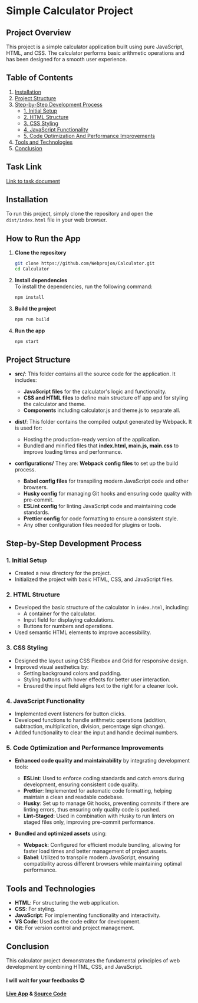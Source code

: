 # Simple Calculator Project

## Project Overview

This project is a simple calculator application built using pure JavaScript, HTML, and CSS. The calculator performs basic arithmetic operations and has been designed for a smooth user experience.

## Table of Contents

1. [Installation](#installation)
2. [Project Structure](#project-structure)
3. [Step-by-Step Development Process](#step-by-step-development-process)
   - [1. Initial Setup](#1-initial-setup)
   - [2. HTML Structure](#2-html-structure)
   - [3. CSS Styling](#3-css-styling)
   - [4. JavaScript Functionality](#4-javascript-functionality)
   - [5. Code Optimization And Performance Improvements](#6-performance-improvements)
4. [Tools and Technologies](#tools-and-technologies)
5. [Conclusion](#conclusion)

## Task Link

[Link to task document](https://docs.google.com/document/d/1xpq0wfBuAq6ufFsM1s3W2ApKszwxi8PszDRbPKB_omw/edit?tab=t.0#heading=h.5dt3hghpa22f)

## Installation

To run this project, simply clone the repository and open the `dist/index.html` file in your web browser.

## How to Run the App

1. **Clone the repository**
   ```bash
   git clone https://github.com/Webprojon/Calculator.git
   cd Calculator
   ```
2. **Install dependencies**  
    To install the dependencies, run the following command:

   ```bash
   npm install
   ```

3. **Build the project**

   ```bash
   npm run build
   ```

4. **Run the app**

   ```bash
   npm start
   ```

## Project Structure

- **src/**: This folder contains all the source code for the application. It includes:
  - **JavaScript files** for the calculator's logic and functionality.
  - **CSS and HTML files** to define main structure off app and for styling the calculator and theme.
  - **Components** including calculator.js and theme.js to separate all.
- **dist/**: This folder contains the compiled output generated by Webpack. It is used for:

  - Hosting the production-ready version of the application.
  - Bundled and minified files that **index.html, main.js, main.css** to improve loading times and performance.

- **configurations/** They are:
  **Webpack config files** to set up the build process.
  - **Babel config files** for transpiling modern JavaScript code and other browsers.
  - **Husky config** for managing Git hooks and ensuring code quality with pre-commit.
  - **ESLint config** for linting JavaScript code and maintaining code standards.
  - **Prettier config** for code formatting to ensure a consistent style.
  - Any other configuration files needed for plugins or tools.

## Step-by-Step Development Process

### 1. Initial Setup

- Created a new directory for the project.
- Initialized the project with basic HTML, CSS, and JavaScript files.

### 2. HTML Structure

- Developed the basic structure of the calculator in `index.html`, including:
  - A container for the calculator.
  - Input field for displaying calculations.
  - Buttons for numbers and operations.
- Used semantic HTML elements to improve accessibility.

### 3. CSS Styling

- Designed the layout using CSS Flexbox and Grid for responsive design.
- Improved visual aesthetics by:
  - Setting background colors and padding.
  - Styling buttons with hover effects for better user interaction.
  - Ensured the input field aligns text to the right for a cleaner look.

### 4. JavaScript Functionality

- Implemented event listeners for button clicks.
- Developed functions to handle arithmetic operations (addition, subtraction, multiplication, division, percentage
  sign change).
- Added functionality to clear the input and handle decimal numbers.

### 5. Code Optimization and Performance Improvements
 
- **Enhanced code quality and maintainability** by integrating development tools:
  - **ESLint**: Used to enforce coding standards and catch errors during development, ensuring consistent code quality.
  - **Prettier**: Implemented for automatic code formatting, helping maintain a clean and readable codebase.
  - **Husky**: Set up to manage Git hooks, preventing commits if there are linting errors, thus ensuring only quality code is pushed.
  - **Lint-Staged**: Used in combination with Husky to run linters on staged files only, improving pre-commit performance.
  
- **Bundled and optimized assets** using:
  - **Webpack**: Configured for efficient module bundling, allowing for faster load times and better management of project assets.
  - **Babel**: Utilized to transpile modern JavaScript, ensuring compatibility across different browsers while maintaining optimal performance.

## Tools and Technologies

- **HTML**: For structuring the web application.
- **CSS**: For styling.
- **JavaScript**: For implementing functionality and interactivity.
- **VS Code**: Used as the code editor for development.
- **Git**: For version control and project management.

## Conclusion

This calculator project demonstrates the fundamental principles of web development by combining HTML, CSS, and JavaScript.

#### l will wait for your feedbacks 😊 

#### [Live App](https://testingcalculator.vercel.app) & [Source Code](https://github.com/Webprojon/Calculator)
